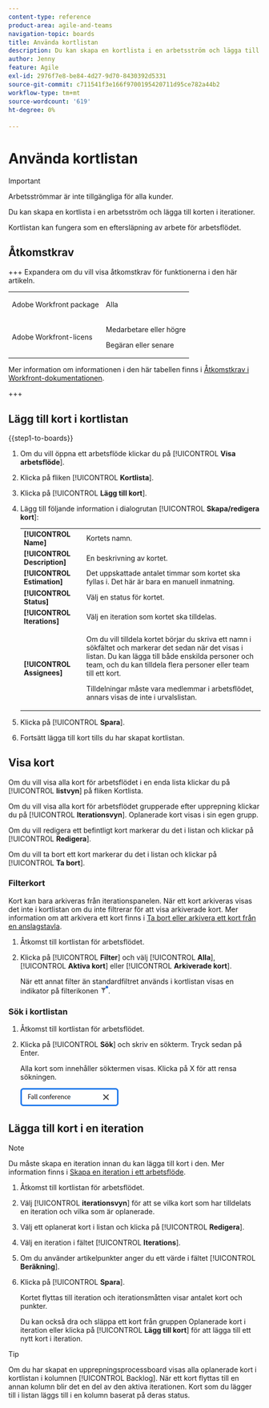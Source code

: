 ```yaml
---
content-type: reference
product-area: agile-and-teams
navigation-topic: boards
title: Använda kortlistan
description: Du kan skapa en kortlista i en arbetsström och lägga till korten i iterationer.
author: Jenny
feature: Agile
exl-id: 2976f7e8-be84-4d27-9d70-8430392d5331
source-git-commit: c711541f3e166f9700195420711d95ce782a44b2
workflow-type: tm+mt
source-wordcount: '619'
ht-degree: 0%

---
```


# Använda kortlistan

>[!IMPORTANT]
>
>Arbetsströmmar är inte tillgängliga för alla kunder.

Du kan skapa en kortlista i en arbetsström och lägga till korten i iterationer.

Kortlistan kan fungera som en eftersläpning av arbete för arbetsflödet.

## Åtkomstkrav

+++ Expandera om du vill visa åtkomstkrav för funktionerna i den här artikeln.

<table style="table-layout:auto"> 
 <col> 
 <col> 
 <tbody> 
  <tr> 
   <td role="rowheader">Adobe Workfront package</td> 
   <td> <p>Alla</p> </td> 
  </tr> 
  <tr> 
   <td role="rowheader">Adobe Workfront-licens</td> 
   <td> 
   <p>Medarbetare eller högre</p> 
   <p>Begäran eller senare</p>
   </td> 
  </tr> 
 </tbody> 
</table>

Mer information om informationen i den här tabellen finns i [Åtkomstkrav i Workfront-dokumentationen](/help/quicksilver/administration-and-setup/add-users/access-levels-and-object-permissions/access-level-requirements-in-documentation.md).

+++

## Lägg till kort i kortlistan

{{step1-to-boards}}

1. Om du vill öppna ett arbetsflöde klickar du på [!UICONTROL **Visa arbetsflöde**].
1. Klicka på fliken [!UICONTROL **Kortlista**].
1. Klicka på [!UICONTROL **Lägg till kort**].
1. Lägg till följande information i dialogrutan [!UICONTROL **Skapa/redigera kort**]:

   <table style="table-layout:auto"> 
    <tbody> 
     <tr> 
      <td><strong>[!UICONTROL Name]</strong></td> 
      <td>Kortets namn.</td> 
     </tr> 
     <tr> 
      <td><strong>[!UICONTROL Description]</strong></td> 
      <td>En beskrivning av kortet.</td> 
     </tr>
     <tr> 
      <td><strong>[!UICONTROL Estimation]</strong></td> 
      <td>Det uppskattade antalet timmar som kortet ska fyllas i. Det här är bara en manuell inmatning.</td> 
     </tr>
     <tr> 
      <td><strong>[!UICONTROL Status]</strong></td> 
      <td>Välj en status för kortet.</td> 
     </tr>
     <tr> 
      <td><strong>[!UICONTROL Iterations]</strong></td> 
      <td>Välj en iteration som kortet ska tilldelas.</td> 
     </tr>
     <tr> 
      <td><strong>[!UICONTROL Assignees]</strong></td> 
      <td><p>Om du vill tilldela kortet börjar du skriva ett namn i sökfältet och markerar det sedan när det visas i listan. Du kan lägga till både enskilda personer och team, och du kan tilldela flera personer eller team till ett kort.</p><p>Tilldelningar måste vara medlemmar i arbetsflödet, annars visas de inte i urvalslistan.</p></td> 
     </tr>
    </tbody> 
   </table>

1. Klicka på [!UICONTROL **Spara**].
1. Fortsätt lägga till kort tills du har skapat kortlistan.

## Visa kort

Om du vill visa alla kort för arbetsflödet i en enda lista klickar du på [!UICONTROL **listvyn**] på fliken Kortlista.

Om du vill visa alla kort för arbetsflödet grupperade efter upprepning klickar du på [!UICONTROL **Iterationsvyn**]. Oplanerade kort visas i sin egen grupp.

Om du vill redigera ett befintligt kort markerar du det i listan och klickar på [!UICONTROL **Redigera**].

Om du vill ta bort ett kort markerar du det i listan och klickar på [!UICONTROL **Ta bort**].

### Filterkort

Kort kan bara arkiveras från iterationspanelen. När ett kort arkiveras visas det inte i kortlistan om du inte filtrerar för att visa arkiverade kort. Mer information om att arkivera ett kort finns i [Ta bort eller arkivera ett kort från en anslagstavla](/help/quicksilver/agile/get-started-with-boards/delete-board-items.md).

1. Åtkomst till kortlistan för arbetsflödet.
1. Klicka på [!UICONTROL **Filter**] och välj [!UICONTROL **Alla**], [!UICONTROL **Aktiva kort**] eller [!UICONTROL **Arkiverade kort**].

   När ett annat filter än standardfiltret används i kortlistan visas en indikator på filterikonen ![Filter använt](assets/boards-filterapplied-30x30.png).

### Sök i kortlistan

1. Åtkomst till kortlistan för arbetsflödet.
1. Klicka på [!UICONTROL **Sök**] och skriv en sökterm. Tryck sedan på Enter.

   Alla kort som innehåller söktermen visas.
Klicka på X för att rensa sökningen.

   ![Sök efter kort på en anslagstavla](assets/boards-searchbox.png)

## Lägga till kort i en iteration

>[!NOTE]
>
>Du måste skapa en iteration innan du kan lägga till kort i den. Mer information finns i [Skapa en iteration i ett arbetsflöde](/help/quicksilver/agile/use-boards-agile-planning-tools/create-an-iteration-in-workstream.md).

1. Åtkomst till kortlistan för arbetsflödet.
1. Välj [!UICONTROL **iterationsvyn**] för att se vilka kort som har tilldelats en iteration och vilka som är oplanerade.
1. Välj ett oplanerat kort i listan och klicka på [!UICONTROL **Redigera**].
1. Välj en iteration i fältet [!UICONTROL **Iterations**].
1. Om du använder artikelpunkter anger du ett värde i fältet [!UICONTROL **Beräkning**].
1. Klicka på [!UICONTROL **Spara**].

   Kortet flyttas till iteration och iterationsmåtten visar antalet kort och punkter.

   Du kan också dra och släppa ett kort från gruppen Oplanerade kort i iteration eller klicka på [!UICONTROL **Lägg till kort**] för att lägga till ett nytt kort i iteration.

>[!TIP]
>
>Om du har skapat en upprepningsprocessboard visas alla oplanerade kort i kortlistan i kolumnen [!UICONTROL Backlog]. När ett kort flyttas till en annan kolumn blir det en del av den aktiva iterationen. Kort som du lägger till i listan läggs till i en kolumn baserat på deras status.
